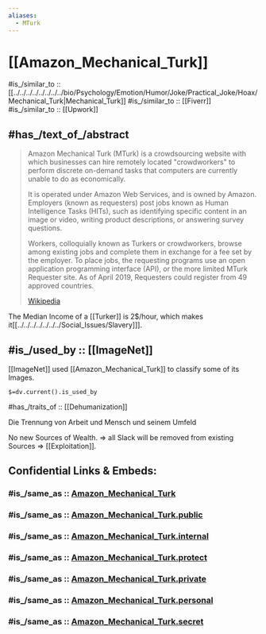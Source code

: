 ```yaml
---
aliases:
  - MTurk
---
```

# [[Amazon_Mechanical_Turk]] 

#is_/similar_to :: [[../../../../../../../../bio/Psychology/Emotion/Humor/Joke/Practical_Joke/Hoax/Mechanical_Turk|Mechanical_Turk]] 
#is_/similar_to :: [[Fiverr]] 
#is_/similar_to :: [[Upwork]] 

## #has_/text_of_/abstract  

> Amazon Mechanical Turk (MTurk) is a crowdsourcing website with which businesses can hire remotely located "crowdworkers" to perform discrete on-demand tasks that computers are currently unable to do as economically. 
> 
> It is operated under Amazon Web Services, and is owned by Amazon. Employers (known as requesters) post jobs known as Human Intelligence Tasks (HITs), such as identifying specific content in an image or video, writing product descriptions, or answering survey questions. 
> 
> Workers, colloquially known as Turkers or crowdworkers, browse among existing jobs and complete them in exchange for a fee set by the employer. To place jobs, the requesting programs use an open application programming interface (API), or the more limited MTurk Requester site. As of April 2019, Requesters could register from 49 approved countries.
>
> [Wikipedia](https://en.wikipedia.org/wiki/Amazon%20Mechanical%20Turk)

The Median Income of a [[Turker]] is 2$/hour, which makes it[[../../../../../../../Social_Issues/Slavery]]]. 

## #is_/used_by :: [[ImageNet]] 

[[ImageNet]] used [[Amazon_Mechanical_Turk]] to classify some of its Images. 

`$=dv.current().is_used_by`

#has_/traits_of :: [[Dehumanization]] 

Die Trennung von Arbeit und Mensch und seinem Umfeld 

No new Sources of Wealth. => all Slack will be removed from existing Sources => [[Exploitation]]. 


## Confidential Links & Embeds: 

### #is_/same_as :: [Amazon_Mechanical_Turk](Amazon_Mechanical_Turk.md) 

### #is_/same_as :: [Amazon_Mechanical_Turk.public](/_public/Society/Economics/Business/Business-Entity/IT~Company/Amazon(Company)/Amazon_Mechanical_Turk.public.md) 

### #is_/same_as :: [Amazon_Mechanical_Turk.internal](/_internal/Society/Economics/Business/Business-Entity/IT~Company/Amazon(Company)/Amazon_Mechanical_Turk.internal.md) 

### #is_/same_as :: [Amazon_Mechanical_Turk.protect](/_protect/Society/Economics/Business/Business-Entity/IT~Company/Amazon(Company)/Amazon_Mechanical_Turk.protect.md) 

### #is_/same_as :: [Amazon_Mechanical_Turk.private](/_private/Society/Economics/Business/Business-Entity/IT~Company/Amazon(Company)/Amazon_Mechanical_Turk.private.md) 

### #is_/same_as :: [Amazon_Mechanical_Turk.personal](/_personal/Society/Economics/Business/Business-Entity/IT~Company/Amazon(Company)/Amazon_Mechanical_Turk.personal.md) 

### #is_/same_as :: [Amazon_Mechanical_Turk.secret](/_secret/Society/Economics/Business/Business-Entity/IT~Company/Amazon(Company)/Amazon_Mechanical_Turk.secret.md)

